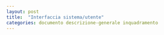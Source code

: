 ```yaml
---
layout: post
title:  "Interfaccia sistema/utente"
categories: documento descrizione-generale inquadramento
---
```

